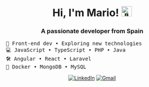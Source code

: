 <h1 align="center">
  Hi, I'm Mario! <img src="https://fonts.gstatic.com/s/e/notoemoji/latest/1f44b/512.gif" alt="👋" width="28" height="28">
</h1>

<h3 align="center">A passionate developer from Spain</h3>

<pre>
  💼 Front-end dev • Exploring new technologies
  💻 JavaScript • TypeScript • PHP • Java
  🛠️ Angular • React • Laravel
  🐋 Docker • MongoDB • MySQL
</pre>

<div align="center">

[![LinkedIn](https://img.shields.io/badge/linkedin-%230077B5.svg?style=for-the-badge&logo=linkedin&logoColor=white)](https://linkedin.com/in/mariocliment)
[![Gmail](https://img.shields.io/badge/Gmail-D14836?style=for-the-badge&logo=gmail&logoColor=white)](mailto:marioclimentmartinez@gmail.com)

</div>
